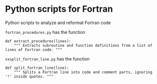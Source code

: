 # Python scripts for Fortran
Python scripts to analyze and reformat Fortran code

`fortran_procedures.py` has the function

```
def extract_procedures(lines):
    """ Extracts subroutine and function definitions from a list of lines of Fortran code. """
```

`xxsplit_fortran_line.py` has the function
```
def split_fortran_line(line):
    """ Splits a Fortran line into code and comment parts, ignoring '!' inside quotes. """
```
